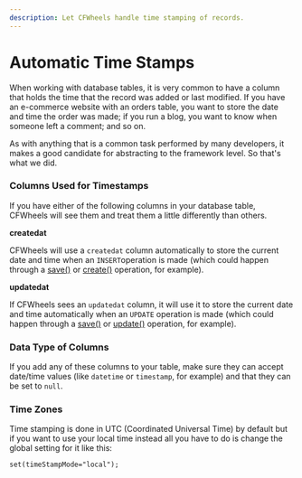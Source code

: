 ```yaml
---
description: Let CFWheels handle time stamping of records.
---
```


# Automatic Time Stamps

When working with database tables, it is very common to have a column that holds the time that the record was added or last modified. If you have an e-commerce website with an orders table, you want to store the date and time the order was made; if you run a blog, you want to know when someone left a comment; and so on.

As with anything that is a common task performed by many developers, it makes a good candidate for abstracting to the framework level. So that's what we did.

### Columns Used for Timestamps

If you have either of the following columns in your database table, CFWheels will see them and treat them a little differently than others.

**createdat**

CFWheels will use a `createdat` column automatically to store the current date and time when an `INSERT`operation is made (which could happen through a [save()](https://api.cfwheels.org/model.save.html) or [create()](https://api.cfwheels.org/model.create.html) operation, for example).

**updatedat**

If CFWheels sees an `updatedat` column, it will use it to store the current date and time automatically when an `UPDATE` operation is made (which could happen through a [save()](https://api.cfwheels.org/model.save.html) or [update()](https://api.cfwheels.org/model.update.html) operation, for example).

### Data Type of Columns

If you add any of these columns to your table, make sure they can accept date/time values (like `datetime` or `timestamp`, for example) and that they can be set to `null`.

### Time Zones

Time stamping is done in UTC (Coordinated Universal Time) by default but if you want to use your local time instead all you have to do is change the global setting for it like this:

`set(timeStampMode="local");`
